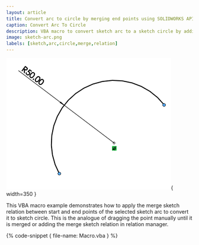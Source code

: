 ```yaml
---
layout: article
title: Convert arc to circle by merging end points using SOLIDWORKS API
caption: Convert Arc To Circle
description: VBA macro to convert sketch arc to a sketch circle by adding the merge relation between start and end points using SOLIDWORKS API
image: sketch-arc.png
labels: [sketch,arc,circle,merge,relation]
---
```

![Sketch arc](sketch-arc.png){ width=350 }

This VBA macro example demonstrates how to apply the merge sketch relation between start and end points of the selected sketch arc to convert it to sketch circle. This is the analogue of dragging the point manually until it is merged or adding the merge sketch relation in relation manager.

{% code-snippet { file-name: Macro.vba } %}